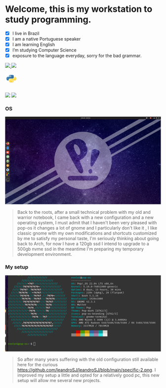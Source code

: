 # Welcome, this is my workstation to study programming.
- [x] I live in Brazil 
- [X] I am a native Portuguese speaker
- [x] I am learning English
- [x] I’m studying Computer Science
- [x] exposure to the language everyday, sorry for the bad grammar.
 
 <div>
  <a href="https://github.com/leandroSJ">
  <img height="180em" src="https://github-readme-stats.vercel.app/api?username=leandroSJ&show_icons=true&theme=dracula&include_all_commits=true&count_private=true"/>
  <img height="180em" src="https://github-readme-stats.vercel.app/api/top-langs/?username=leandroSJ&layout=compact&langs_count=7&theme=dracula"/>
</div>
<div style="display: inline_block"><br>
  <img align="center" alt="Leandro_skils-Python" height="30" width="40" src="https://raw.githubusercontent.com/devicons/devicon/master/icons/python/python-original.svg">  
</div>
  
  ##
 
<div>   
  <a href="https://www.instagram.com/leandro_sjesus/" target="_blank"><img src="https://img.shields.io/badge/-Instagram-%23E4405F?style=for-the-badge&logo=instagram&logoColor=white" target="_blank"></a>
  <a href = "mailto:leandro.dejesus@outlook.com.br"><img src="https://img.shields.io/badge/-Gmail-%23333?style=for-the-badge&logo=gmail&logoColor=white" target="_blank"></a>
 
</div>

 ### OS

<!---Esses são exemplos. Veja https://shields.io para outras pessoas ou para personalizar este conjunto de escudos. Você pode querer incluir dependências, status do projeto e informações de licença aqui--->
 
<img src="https://raw.githubusercontent.com/leandroSJ/leandroSJ/main/desktop.png" alt="home-os">

> Back to the roots, after a small technical problem with my old and warrior notebook, I came back with a new configuration and a new operating system, I must admit that I haven't been very pleased with pop-os it changes a lot of gnome and I particularly don't like it , I like classic gnome with my own modifications and shortcuts customized by me to satisfy my personal taste, I'm seriously thinking about going back to Arch, for now I have a 120gb ssd I intend to upgrade to a 500gb nvme ssd in the meantime I'm preparing my temporary development environment.
### My setup
 
 <img src="https://raw.githubusercontent.com/leandroSJ/leandroSJ/main/os-home-2.png" alt="home-os">

 > So after many years suffering with the old configuration still available here for the curious https://github.com/leandroSJ/leandroSJ/blob/main/specific-2.png. I improved my setup a little and opted for a relatively good pc, this new setup will allow me several new projects.
